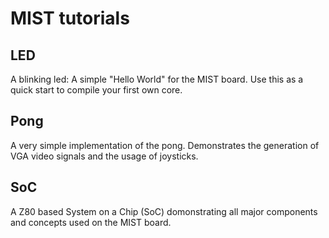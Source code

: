 MIST tutorials
==============

LED
---

A blinking led: A simple "Hello World" for the MIST board. Use this as
a quick start to compile your first own core.

Pong
----

A very simple implementation of the pong. Demonstrates the generation
of VGA video signals and the usage of joysticks.

SoC
---

A Z80 based System on a Chip (SoC) domonstrating all major components and concepts used on the MIST board. 